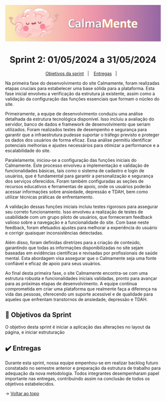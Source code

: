 <div align="center">
    
![banner](https://github.com/marcusvsbarros/projetoManufatura/blob/main/CalmaMente%20capa.jpeg)
</div>

<span id="topo">
<h1 align="center">Sprint 2: 01/05/2024 a 31/05/2024</h1>

<p align="center">
    <a href="#objetivos">Objetivos da sprint</a> &nbsp |&nbsp &nbsp
    <a href="#entregas">Entregas</a> &nbsp |&nbsp &nbsp
</p>

Na primeira fase do desenvolvimento do site Calmamente, foram realizadas etapas cruciais para estabelecer uma base sólida para a plataforma. Esta fase inicial envolveu a verificação da estrutura já existente, assim como a validação da configuração das funções essenciais que formam o núcleo do site.

Primeiramente, a equipe de desenvolvimento conduziu uma análise detalhada da estrutura tecnológica disponível. Isso incluiu a avaliação do servidor, banco de dados e framework de desenvolvimento que seriam utilizados. Foram realizados testes de desempenho e segurança para garantir que a infraestrutura pudesse suportar o tráfego previsto e proteger os dados dos usuários de forma eficaz. Essa análise permitiu identificar potenciais melhorias e ajustes necessários para otimizar a performance e a escalabilidade do site.

Paralelamente, iniciou-se a configuração das funções iniciais do Calmamente. Este processo envolveu a implementação e validação de funcionalidades básicas, tais como o sistema de cadastro e login de usuários, que é fundamental para garantir a personalização e segurança dos serviços oferecidos. Foram também configuradas as seções de recursos educativos e ferramentas de apoio, onde os usuários poderão acessar informações sobre ansiedade, depressão e TDAH, bem como utilizar técnicas práticas de enfrentamento.

A validação dessas funções iniciais incluiu testes rigorosos para assegurar seu correto funcionamento. Isso envolveu a realização de testes de usabilidade com um grupo piloto de usuários, que forneceram feedback valioso sobre a navegação e a funcionalidade do site. Com base neste feedback, foram efetuados ajustes para melhorar a experiência do usuário e corrigir quaisquer inconsistências detectadas.

Além disso, foram definidas diretrizes para a criação de conteúdo, garantindo que todas as informações disponibilizadas no site sejam baseadas em evidências científicas e revisadas por profissionais de saúde mental. Esta abordagem visa assegurar que o Calmamente seja uma fonte confiável e eficaz de apoio para seus usuários.

Ao final desta primeira fase, o site Calmamente encontra-se com uma estrutura robusta e funcionalidades iniciais validadas, pronto para avançar para as próximas etapas de desenvolvimento. A equipe continua comprometida em criar uma plataforma que realmente faça a diferença na vida das pessoas, oferecendo um suporte acessível e de qualidade para aqueles que enfrentam transtornos de ansiedade, depressão e TDAH. 

<span id="objetivos">

## :dart: Objetivos da Sprint
O objetivo desta sprint é iniciar a aplicação das alterações no layout da página, e iniciar estruturação 

<span id="entregas">
        
## :heavy_check_mark: Entregas
Durante esta sprint, nossa equipe empenhou-se em realizar backlog futuro constatado no semestre anterior e preparação da estrutura de trabalho para adequação da nova metodologia. Todos integrantes desempenharam papel importante nas entregas, contribuindo assim na conclusão de todos os objetivos estabelecidos.

→ [Voltar ao topo](#topo)
